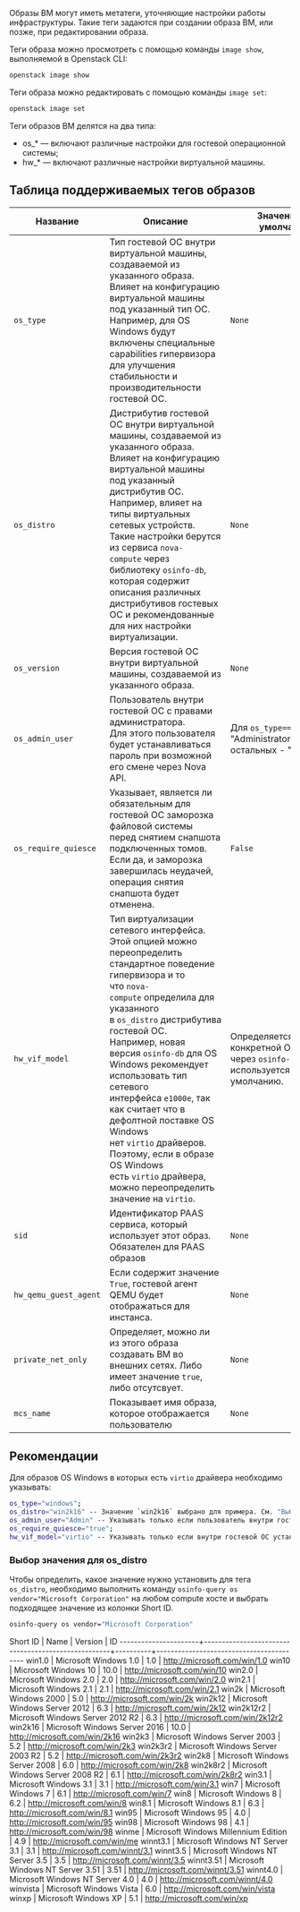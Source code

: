 Образы ВМ могут иметь метатеги, уточняющие настройки работы инфраструктуры. Такие теги задаются при создании образа ВМ, или позже, при редактировании образа.

Теги образа можно просмотреть с помощью команды `image show`, выполняемой в Openstack CLI:

```bash
openstack image show
```

Теги образа можно редактировать с помощью команды `image set`:

```bash
openstack image set
```

Теги образов ВМ делятся на два типа:

- os\_\* — включают различные настройки для гостевой операционной системы;
- hw\_\* — включают различные настройки виртуальной машины.

## Таблица поддерживаемых тегов образов

| Название | Описание | Значение по умолчанию | Пример |
| --- | --- | --- | --- |
| `os_type` | Тип гостевой ОС внутри виртуальной машины, создаваемой из указанного образа. Влияет на конфигурацию виртуальной машины под указанный тип ОС. Например, для OS Windows будут включены специальные capabilities гипервизора для улучшения стабильности и производительности гостевой ОС.| `None` | `os_type="windows"`,`os_type="linux"` |
| `os_distro` | Дистрибутив гостевой ОС внутри виртуальной машины, создаваемой из указанного образа. <br>Влияет на конфигурацию виртуальной машины под указанный дистрибутив ОС.  <br>Например, влияет на типы виртуальных сетевых устройств. <br>Такие настройки берутся из сервиса `nova-compute` через библиотеку `osinfo-db`, которая содержит описания различных дистрибутивов гостевых ОС и рекомендованные для них настройки виртуализации. | `None` | `os_distro="win2k"` |
| `os_version` | Версия гостевой ОС внутри виртуальной машины, создаваемой из указанного образа. | `None` | `None` |
| `os_admin_user` | Пользователь внутри гостевой ОС с правами администратора. <br>Для этого пользователя будет устанавливаться пароль при возможной его смене через Nova API. | Для `os_type=="windows"` - "Administrator", для всех остальных - "root". | `os_admin_user="Admin"`,`os_admin_user="centos"` |
| `os_require_quiesce` | Указывает, является ли обязательным для гостевой ОС заморозка файловой системы перед снятием снапшота подключенных томов. <br>Если да, и заморозка завершилась неудачей, операция снятия снапшота будет отменена. | `False` | `os_require_quiesce="true"` |
| `hw_vif_model` | Тип виртуализации сетевого интерфейса. Этой опцией можно переопределить стандартное поведение гипервизора и то что `nova-compute` определила для указанного в `os_distro` дистрибутива гостевой ОС. <br>Например, новая версия `osinfo-db` для OS Windows рекомендует использовать тип сетевого интерфейса `e1000e`, так как считает что в дефолтной поставке OS Windows нет `virtio` драйверов. <br>Поэтому, если в образе OS Windows есть `virtio` драйвера, можно переопределить значение на `virtio`. | Определяется для конкретной ОС через `osinfo-db` или используется `virtio` по умолчанию. | `hw_vif_model="virtio"` |
| `sid` | Идентификатор PAAS сервиса, который использует этот образ. <br>Обязателен для PAAS образов | `None` | `sid="trove"`,`sid="sahara"` |
| `hw_qemu_guest_agent` | Если содержит значение `True`, гостевой агент QEMU будет отображаться для инстанса. | `None` | `hw_qemu_guest_agent="true"` |
| `private_net_only` | Определяет, можно ли из этого образа создавать ВМ во внешних сетях. Либо имеет значение `true`, либо отсутсвует. | `None` | `private_net_only="true"` |
| `mcs_name` | Показывает имя образа, которое отображается пользователю | `None` | `mcs_name="Windows Server 2016"`, `mcs_name="Ubuntu 18.04"` |

## Рекомендации

Для образов OS Windows в которых есть `virtio` драйвера необходимо указывать:

```bash
os_type="windows";
os_distro="win2k16" -- Значение `win2k16` выбрано для примера. См. "Выбор значения для os_distro";
os_admin_user="Admin" -- Указывать только если пользователь внутри гостевой ОС отличается от стандартного;
os_require_quiesce="true";
hw_vif_model="virtio" -- Указывать только если внутри гостевой ОС установлены virtio драйвера.
```

### Выбор значения для os_distro

Чтобы определить, какое значение нужно установить для тега `os_distro`, необходимо выполнить команду `osinfo-query os vendor="Microsoft Corporation"` на любом compute хосте и выбрать подходящее значение из колонки Short ID.

```bash
osinfo-query os vendor="Microsoft Corporation"
```

 Short ID             | Name                                               | Version  | ID
----------------------+----------------------------------------------------+----------+-----------------------------------------
 win1.0               | Microsoft Windows 1.0                              | 1.0      | http://microsoft.com/win/1.0
 win10                | Microsoft Windows 10                               | 10.0     | http://microsoft.com/win/10
 win2.0               | Microsoft Windows 2.0                              | 2.0      | http://microsoft.com/win/2.0
 win2.1               | Microsoft Windows 2.1                              | 2.1      | http://microsoft.com/win/2.1
 win2k                | Microsoft Windows 2000                             | 5.0      | http://microsoft.com/win/2k
 win2k12              | Microsoft Windows Server 2012                      | 6.3      | http://microsoft.com/win/2k12
 win2k12r2            | Microsoft Windows Server 2012 R2                   | 6.3      | http://microsoft.com/win/2k12r2
 win2k16              | Microsoft Windows Server 2016                      | 10.0     | http://microsoft.com/win/2k16
 win2k3               | Microsoft Windows Server 2003                      | 5.2      | http://microsoft.com/win/2k3
 win2k3r2             | Microsoft Windows Server 2003 R2                   | 5.2      | http://microsoft.com/win/2k3r2
 win2k8               | Microsoft Windows Server 2008                      | 6.0      | http://microsoft.com/win/2k8
 win2k8r2             | Microsoft Windows Server 2008 R2                   | 6.1      | http://microsoft.com/win/2k8r2
 win3.1               | Microsoft Windows 3.1                              | 3.1      | http://microsoft.com/win/3.1
 win7                 | Microsoft Windows 7                                | 6.1      | http://microsoft.com/win/7
 win8                 | Microsoft Windows 8                                | 6.2      | http://microsoft.com/win/8
 win8.1               | Microsoft Windows 8.1                              | 6.3      | http://microsoft.com/win/8.1
 win95                | Microsoft Windows 95                               | 4.0      | http://microsoft.com/win/95
 win98                | Microsoft Windows 98                               | 4.1      | http://microsoft.com/win/98
 winme                | Microsoft Windows Millennium Edition               | 4.9      | http://microsoft.com/win/me
 winnt3.1             | Microsoft Windows NT Server 3.1                    | 3.1      | http://microsoft.com/winnt/3.1
 winnt3.5             | Microsoft Windows NT Server 3.5                    | 3.5      | http://microsoft.com/winnt/3.5
 winnt3.51            | Microsoft Windows NT Server 3.51                   | 3.51     | http://microsoft.com/winnt/3.51
 winnt4.0             | Microsoft Windows NT Server 4.0                    | 4.0      | http://microsoft.com/winnt/4.0
 winvista             | Microsoft Windows Vista                            | 6.0      | http://microsoft.com/win/vista
 winxp                | Microsoft Windows XP                               | 5.1      | http://microsoft.com/win/xp
```
